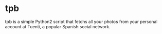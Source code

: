 tpb
===

tpb is a simple Python2 script that fetchs all your photos from your personal account at Tuenti, a popular Spanish social network.
